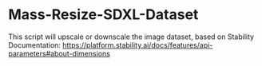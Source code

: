 # Mass-Resize-SDXL-Dataset
This script will upscale or downscale the image dataset, based on Stability Documentation: https://platform.stability.ai/docs/features/api-parameters#about-dimensions
